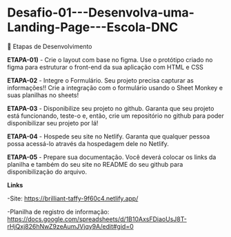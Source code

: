 # Desafio-01---Desenvolva-uma-Landing-Page---Escola-DNC

🎯 Etapas de Desenvolvimento

**ETAPA-01)** - Crie o layout com base no figma.
 Use o protótipo criado no figma para estruturar o front-end da sua aplicação com HTML e CSS

**ETAPA-02** - Integre o Formulário.
Seu projeto precisa capturar as informações!! Crie a integração com o formulário usando o Sheet Monkey e suas planilhas no sheets!

**ETAPA-03** - Disponibilize seu projeto no github.
Garanta que seu projeto está funcionando, teste-o e, então, crie um repositório no github para poder disponibilizar seu projeto por lá!

**ETAPA-04** - Hospede seu site no Netlify.
Garanta que qualquer pessoa possa acessá-lo através da hospedagem dele no Netlify.

**ETAPA-05** - Prepare sua documentação.
Você deverá colocar os links da planilha e também do seu site no README do seu github para disponibilização do arquivo.


**Links**

-Site: https://brilliant-taffy-9f60c4.netlify.app/

-Planilha de registro de informação: https://docs.google.com/spreadsheets/d/1B10AxsFDiaoUsJ8T-rHjQxj826hNwZ9zeAumJVjqy9A/edit#gid=0
